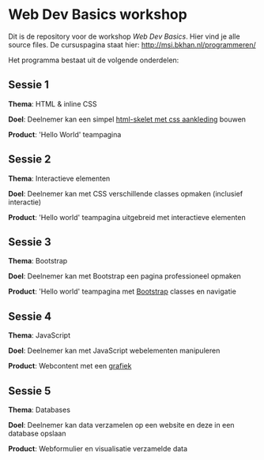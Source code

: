 # Web Dev Basics workshop
Dit is de repository voor de workshop *Web Dev Basics*. Hier vind je alle source files. De cursuspagina staat hier: http://msi.bkhan.nl/programmeren/

Het programma bestaat uit de volgende onderdelen:

## Sessie 1
**Thema**: HTML & inline CSS

**Doel**: Deelnemer kan een simpel [html-skelet met css aankleding](https://medium.freecodecamp.org/learn-html-in-5-minutes-ccd378d2ab72) bouwen

**Product**: 'Hello World' teampagina

## Sessie 2
**Thema**: Interactieve elementen

**Doel**: Deelnemer kan met CSS verschillende classes opmaken (inclusief interactie)

**Product**: 'Hello world' teampagina uitgebreid met interactieve elementen

## Sessie 3
**Thema**: Bootstrap

**Doel**: Deelnemer kan met Bootstrap een pagina professioneel opmaken

**Product**: 'Hello world' teampagina met [Bootstrap](https://getbootstrap.com/) classes en navigatie

## Sessie 4
**Thema**: JavaScript

**Doel**: Deelnemer kan met JavaScript webelementen manipuleren

**Product**: Webcontent met een [grafiek](https://www.highcharts.com/demo/line-labels)

## Sessie 5
**Thema**: Databases

**Doel**: Deelnemer kan data verzamelen op een website en deze in een database opslaan

**Product**: Webformulier en visualisatie verzamelde data

